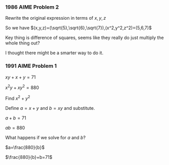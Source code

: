 ### 1986 AIME Problem 2

Rewrite the original expression in terms of $x,y,z$

So we have $(x,y,z)=(\sqrt{5},\sqrt{6},\sqrt{7}),(x^2,y^2,z^2)=(5,6,7)$

Key thing is difference of squares, seems like they really do just multiply the whole thing out?

I thought there might be a smarter way to do it.

### 1991 AIME Problem 1

$xy+x+y=71$

$x^2y+xy^2=880$

Find $x^2+y^2$

Define $a=x+y$ and $b=xy$ and substitute.

$a+b=71$

$ab=880$

What happens if we solve for $a$ and $b$?

$a=\frac{880}{b}$

$\frac{880}{b}+b=71$